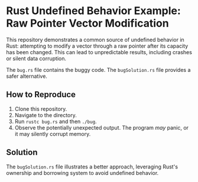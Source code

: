 # Rust Undefined Behavior Example: Raw Pointer Vector Modification

This repository demonstrates a common source of undefined behavior in Rust: attempting to modify a vector through a raw pointer after its capacity has been changed.  This can lead to unpredictable results, including crashes or silent data corruption.

The `bug.rs` file contains the buggy code. The `bugSolution.rs` file provides a safer alternative.

## How to Reproduce

1. Clone this repository.
2. Navigate to the directory.
3. Run `rustc bug.rs` and then `./bug`.
4. Observe the potentially unexpected output.  The program *may* panic, or it may silently corrupt memory.

## Solution

The `bugSolution.rs` file illustrates a better approach, leveraging Rust's ownership and borrowing system to avoid undefined behavior.
